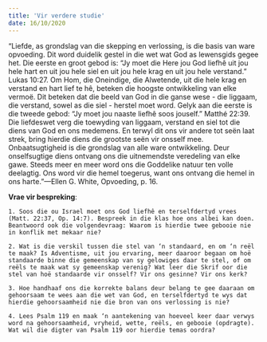 ```yaml
---
title: 'Vir verdere studie'
date: 16/10/2020
---
```


“Liefde, as grondslag van die skepping en verlossing, is die basis van ware opvoeding. Dit word duidelik gestel in die wet wat God as lewensgids gegee het. Die eerste en groot gebod is: “Jy moet die Here jou God liefhê uit jou hele hart en uit jou hele siel en uit jou hele krag en uit jou hele verstand.” Lukas 10:27. Om Hom, die Oneindige, die Alwetende, uit die hele krag en verstand en hart lief te hê, beteken die hoogste ontwikkeling van elke vermoë. Dit beteken dat die beeld van God in die ganse wese - die liggaam, die verstand, sowel as die siel - herstel moet word. Gelyk aan die eerste is die tweede gebod: “Jy moet jou naaste liefhê soos jouself.” Matthé 22:39. Die liefdeswet verg die toewyding van liggaam, verstand en siel tot die diens van God en ons medemens. En terwyl dit ons vir andere tot seën laat strek, bring hierdie diens die grootste seën vir onsself mee. Onbaatsugtigheid is die grondslag van alle ware ontwikkeling. Deur onselfsugtige diens ontvang ons die uitnemendste veredeling van elke gawe. Steeds meer en meer word ons die Goddelike natuur ten volle deelagtig. Ons word vir die hemel toegerus, want ons ontvang die hemel in ons harte.”—Ellen G. White, Opvoeding, p. 16.

**Vrae vir bespreking**:

`1. Soos die ou Israel moet ons God liefhê en terselfdertyd vrees (Matt. 22:37, Op. 14:7). Bespreek in die klas hoe ons albei kan doen. Beantwoord ook die volgendevraag: Waarom is hierdie twee gebooie nie in konflik met mekaar nie?`

`2. Wat is die verskil tussen die stel van ‘n standaard, en om ‘n reël te maak? Is Adventisme, uit jou ervaring, meer daaroor begaan om hoë standaarde binne die gemeenskap van sy gelowiges daar te stel, of om reëls te maak wat sy gemeenskap verenig? Wat leer die Skrif oor die stel van hoë standaarde vir onsself? Vir ons gesinne? Vir ons kerk? `

`3. Hoe handhaaf ons die korrekte balans deur belang te gee daaraan om gehoorsaam te wees aan die wet van God, en terselfdertyd te wys dat hierdie gehoorsaamheid nie die bron van ons verlossing is nie? `

`4. Lees Psalm 119 en maak ‘n aantekening van hoeveel keer daar verwys word na gehoorsaamheid, vryheid, wette, reëls, en gebooie (opdragte). Wat wil die digter van Psalm 119 oor hierdie temas oordra? `